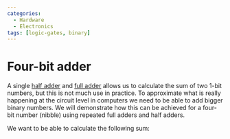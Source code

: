 ```yaml
---
categories:
  - Hardware
  - Electronics
tags: [logic-gates, binary]
---
```


# Four-bit adder

A single [half adder](/Electronics/Digital_Circuits/Half_adder_and_full_adder.md#half-adder) and [full adder](/Electronics/Digital_Circuits/Half_adder_and_full_adder.md#full-adder) allows us to calculate the sum of two 1-bit numbers, but this is not much use in practice. To approximate what is really happening at the circuit level in computers we need to be able to add bigger binary numbers. We will demonstrate how this can be achieved for a four-bit number (nibble) using repeated full adders and half adders.

We want to be able to calculate the following sum:
